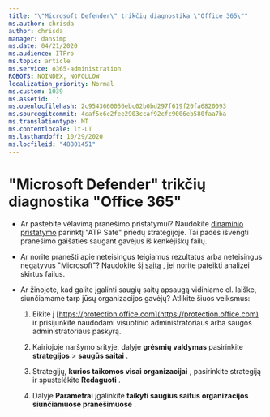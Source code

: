 ```yaml
---
title: "\"Microsoft Defender\" trikčių diagnostika \"Office 365\""
ms.author: chrisda
author: chrisda
manager: dansimp
ms.date: 04/21/2020
ms.audience: ITPro
ms.topic: article
ms.service: o365-administration
ROBOTS: NOINDEX, NOFOLLOW
localization_priority: Normal
ms.custom: 1039
ms.assetid: ''
ms.openlocfilehash: 2c9543660056ebc02b0bd297f619f20fa6820093
ms.sourcegitcommit: 4caf5e6c2fee2903ccaf92cfc9006eb580faa7ba
ms.translationtype: MT
ms.contentlocale: lt-LT
ms.lasthandoff: 10/29/2020
ms.locfileid: "48801451"
---
```

# <a name="troubleshooting-microsoft-defender-for-office-365"></a>"Microsoft Defender" trikčių diagnostika "Office 365"

- Ar pastebite vėlavimą pranešimo pristatymui? Naudokite [dinaminio pristatymo](https://docs.microsoft.com/microsoft-365/security/office-365-security/dynamic-delivery-and-previewing) parinktį "ATP Safe" priedų strategijoje. Tai padės išvengti pranešimo gaišaties saugant gavėjus iš kenkėjiškų failų.

- Ar norite pranešti apie neteisingus teigiamus rezultatus arba neteisingus negatyvus "Microsoft"? Naudokite šį [saitą](https://www.microsoft.com/wdsi/filesubmission/) , jei norite pateikti analizei skirtus failus.

- Ar žinojote, kad galite įgalinti saugių saitų apsaugą vidiniame el. laiške, siunčiamame tarp jūsų organizacijos gavėjų? Atlikite šiuos veiksmus:

  1. Eikite į [https://protection.office.com](https://protection.office.com) ir prisijunkite naudodami visuotinio administratoriaus arba saugos administratoriaus paskyrą.

  2. Kairiojoje naršymo srityje, dalyje **grėsmių valdymas** pasirinkite **strategijos** \> **saugūs saitai** .

  3. Strategijų, **kurios taikomos visai organizacijai** , pasirinkite strategiją ir spustelėkite **Redaguoti** .

  4. Dalyje **Parametrai** įgalinkite **taikyti saugius saitus organizacijos siunčiamuose pranešimuose** .
